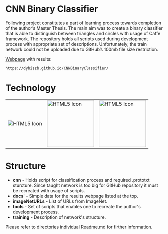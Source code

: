 # CNN Binary Classifier
Following project constitutes a part of learning process towards
completion of the author’s Master Thesis. The main aim was to create
a binary classifier that is able to distinguish between triangles and
circles with usage of Caffe framework. The repository holds all scripts
used during development process with appropriate set of descriptions.
Unfortunately, the train network could not be uploaded due to GitHub’s
100mb file size restriction.

[Webpage](https://dybiszb.github.io/CNNBinaryClassifier/) with results:
```
https://dybiszb.github.io/CNNBinaryClassifier/
```

# Technology
<table>
<tr>
    <td><img src="http://www.kdnuggets.com/wp-content/uploads/caffe.png" alt="HTML5 Icon" ></td>
    <td><img src="https://www.python.org/static/opengraph-icon-200x200.png" alt="HTML5 Icon" width="150" height="150"></td>
    <td><img src="https://upload.wikimedia.org/wikipedia/commons/thumb/a/ab/Linux_Logo_in_Linux_Libertine_Font.svg/2000px-Linux_Logo_in_Linux_Libertine_Font.svg.png" alt="HTML5 Icon" width="150" height="150"></td>
</tr>
</table>

# Structure
* **cnn** - Holds script for classification process and required
.prototxt sturcture. Since taught network is too big for GitHub
repository it must be recreated with usage of scripts.
* **docs**' - Simple data for the results webpage listed at the top.
* **imageNetURLs** - List of URLs from ImageNet.
* **tools** - Set of scripts that enables one to recreate the author's
development process.
* **training** - Description of network's structure.

Please refer to directories individual Readme.md for firther information.
